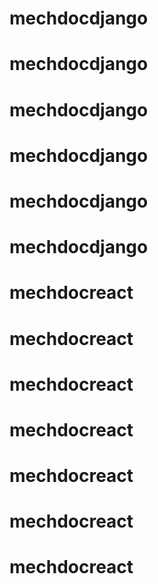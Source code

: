 # mechdocdjango
# mechdocdjango
# mechdocdjango
# mechdocdjango
# mechdocdjango
# mechdocdjango
# mechdocreact
# mechdocreact
# mechdocreact
# mechdocreact
# mechdocreact
# mechdocreact
# mechdocreact
